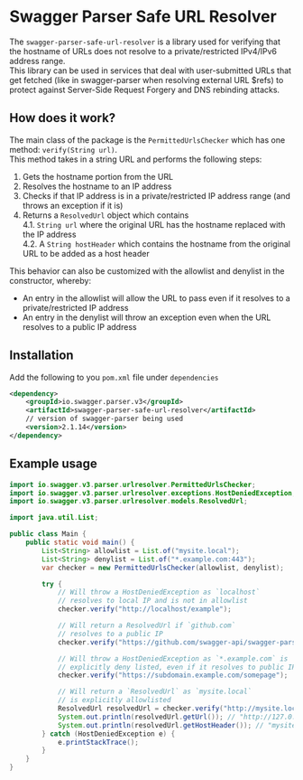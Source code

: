 # Swagger Parser Safe URL Resolver

The `swagger-parser-safe-url-resolver` is a library used for verifying that the hostname of URLs does not resolve to a private/restricted IPv4/IPv6 address range.     
This library can be used in services that deal with user-submitted URLs that get fetched (like in swagger-parser when resolving external URL $refs) to protect against Server-Side Request Forgery and DNS rebinding attacks.

## How does it work?  
The main class of the package is the `PermittedUrlsChecker` which has one method: `verify(String url)`.  
This method takes in a string URL and performs the following steps:

1. Gets the hostname portion from the URL  
2. Resolves the hostname to an IP address
3. Checks if that IP address is in a private/restricted IP address range (and throws an exception if it is)
4. Returns a `ResolvedUrl` object which contains   
  4.1. `String url` where the original URL has the hostname replaced with the IP address  
  4.2. A `String hostHeader` which contains the hostname from the original URL to be added as a host header  

This behavior can also be customized with the allowlist and denylist in the constructor, whereby:

- An entry in the allowlist will allow the URL to pass even if it resolves to a private/restricted IP address
- An entry in the denylist will throw an exception even when the URL resolves to a public IP address

## Installation
Add the following to you `pom.xml` file under `dependencies`
```xml
<dependency>
    <groupId>io.swagger.parser.v3</groupId>
    <artifactId>swagger-parser-safe-url-resolver</artifactId>
    // version of swagger-parser being used
    <version>2.1.14</version> 
</dependency>
```

## Example usage

```java
import io.swagger.v3.parser.urlresolver.PermittedUrlsChecker;
import io.swagger.v3.parser.urlresolver.exceptions.HostDeniedException;
import io.swagger.v3.parser.urlresolver.models.ResolvedUrl;

import java.util.List;

public class Main {
    public static void main() {
        List<String> allowlist = List.of("mysite.local");
        List<String> denylist = List.of("*.example.com:443");
        var checker = new PermittedUrlsChecker(allowlist, denylist);

        try {
            // Will throw a HostDeniedException as `localhost`  
            // resolves to local IP and is not in allowlist
            checker.verify("http://localhost/example");

            // Will return a ResolvedUrl if `github.com` 
            // resolves to a public IP
            checker.verify("https://github.com/swagger-api/swagger-parser");

            // Will throw a HostDeniedException as `*.example.com` is 
            // explicitly deny listed, even if it resolves to public IP
            checker.verify("https://subdomain.example.com/somepage");

            // Will return a `ResolvedUrl` as `mysite.local` 
            // is explicitly allowlisted
            ResolvedUrl resolvedUrl = checker.verify("http://mysite.local/example");
            System.out.println(resolvedUrl.getUrl()); // "http://127.0.0.1/example"
            System.out.println(resolvedUrl.getHostHeader()); // "mysite.local"
        } catch (HostDeniedException e) {
            e.printStackTrace();
        }
    }
}
```